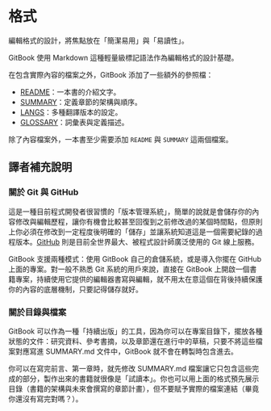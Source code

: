 # 格式

編輯格式的設計，將焦點放在「簡潔易用」與「易讀性」。

GitBook 使用 Markdown 這種輕量級標記語法作為編輯格式的設計基礎。

在包含實際內容的檔案之外，GitBook 添加了一些額外的參照檔：

* [README](format/introduction.md)：一本書的介紹文字。
* [SUMMARY](format/chapters.md)：定義章節的架構與順序。
* [LANGS](format/languages.md)：多種翻譯版本的設定。
* [GLOSSARY](format/glossary.md)：詞彙表與定義描述。

除了內容檔案外，一本書至少需要添加 `README` 與 `SUMMARY` 這兩個檔案。


## 譯者補充說明

### 關於 Git 與 GitHub

這是一種目前程式開發者很習慣的「版本管理系統」，簡單的說就是會儲存你的內容修改與編輯歷程，讓你有機會比較甚至回復到之前修改過的某個時間點，但原則上你必須在修改到一定程度後明確的「儲存」並讓系統知道這是一個需要紀錄的過程版本。[GitHub](https://github.com) 則是目前全世界最大、被程式設計師廣泛使用的 Git 線上服務。

GitBook 支援兩種模式：使用 GitBook 自己的倉儲系統，或是導入你擺在 GitHub 上面的專案。對一般不熟悉 Git 系統的用戶來說，直接在 GitBook 上開啟一個書籍專案，持續使用它提供的編輯器書寫與編輯，就不用太在意這個在背後持續保護你的內容的底層機制，只要記得儲存就好。

### 關於目錄與檔案

GitBook 可以作為一種「持續出版」的工具，因為你可以在專案目錄下，擺放各種狀態的文件：研究資料、參考書摘，以及章節還在進行中的草稿，只要不將這些檔案對應寫進 SUMMARY.md 文件中，GitBook 就不會在轉製時包含進去。

你可以在寫完前言、第一章時，就先修改 SUMMARY.md 檔案讓它只包含這些完成的部分，製作出來的書籍就很像是「試讀本」。你也可以用上面的格式預先展示目錄（書籍的架構與未來會撰寫的章節計畫），但不要賦予實際的檔案連結（畢竟你還沒有寫完對嗎？）。
